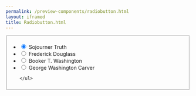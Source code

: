 ```yaml
--- 
permalink: /preview-components/radiobutton.html
layout: iframed 
title: Radiobutton.html
---
```




<div class="container">
  <fieldset class="fieldset-inputs sans">
    <ul class="unstyled-list">
      
        
  <li>
    <input id="truth" type="radio" name="historical-figures-1" value="truth" checked>
    <label for="truth">Sojourner Truth</label>
  </li>

      
        
  <li>
    <input id="douglass" type="radio" name="historical-figures-1" value="douglass" >
    <label for="douglass">Frederick Douglass</label>
  </li>

      
        
  <li>
    <input id="washington" type="radio" name="historical-figures-1" value="washington" >
    <label for="washington">Booker T. Washington</label>
  </li>

      
        
  <li>
    <input id="washington" type="radio" name="historical-figures-1" value="carver" >
    <label for="washington">George Washington Carver</label>
  </li>

      
    </ul>
  </fieldset>
</div>

